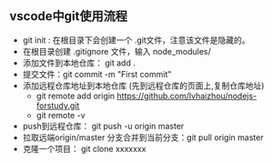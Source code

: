 ## vscode中git使用流程  
* git init : 在根目录下会创建一个 .git文件，注意该文件是隐藏的。
* 在根目录创建 .gitignore 文件，输入 node_modules/
* 添加文件到本地仓库： git  add .
* 提交文件：git commit -m "First commit"
* 添加远程仓库地址到本地仓库  (先到远程仓库的页面上,复制仓库地址)
    * git remote add origin https://github.com/lvhaizhou/nodejs-forstudy.git
    * git remote -v
* push到远程仓库：  git push -u origin master
* 拉取远端origin/master 分支合并到当前分支：git pull origin master
* 克隆一个项目： git clone xxxxxxx